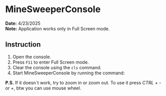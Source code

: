 # MineSweeperConsole

**Date:** 4/23/2025  
**Note:** Application works only in Full Screen mode.

## Instruction

1. Open the console.
2. Press `F11` to enter Full Screen mode.
3. Clear the console using the `cls` command.
4. Start MineSweeperConsole by running the command:

**P.S.** If it doesn`t work, try to zoom in or zoom out.
To use it press *CTRL* + *-* or *+*, btw you can use mouse wheel.
